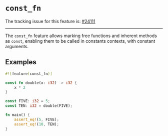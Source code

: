 # `const_fn`

The tracking issue for this feature is: [#24111]

[#24111]: https://github.com/rust-lang/rust/issues/24111

------------------------

The `const_fn` feature allows marking free functions and inherent methods as
`const`, enabling them to be called in constants contexts, with constant
arguments.

## Examples

```rust
#![feature(const_fn)]

const fn double(x: i32) -> i32 {
    x * 2
}

const FIVE: i32 = 5;
const TEN: i32 = double(FIVE);

fn main() {
    assert_eq!(5, FIVE);
    assert_eq!(10, TEN);
}
```
